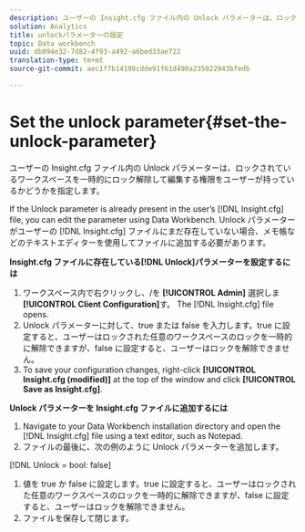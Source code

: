 ```yaml
---
description: ユーザーの Insight.cfg ファイル内の Unlock パラメーターは、ロックされているワークスペースを一時的にロック解除して編集する権限をユーザーが持っているかどうかを指定します。
solution: Analytics
title: unlockパラメーターの設定
topic: Data workbench
uuid: db094e32-7d82-4f93-a492-a6bed33ae722
translation-type: tm+mt
source-git-commit: aec1f7b14198cdde91f61d490a235022943bfedb

---
```



# Set the unlock parameter{#set-the-unlock-parameter}

ユーザーの Insight.cfg ファイル内の Unlock パラメーターは、ロックされているワークスペースを一時的にロック解除して編集する権限をユーザーが持っているかどうかを指定します。

If the Unlock parameter is already present in the user’s [!DNL Insight.cfg] file, you can edit the parameter using Data Workbench. Unlock パラメーターがユーザーの [!DNL Insight.cfg] ファイルにまだ存在していない場合、メモ帳などのテキストエディターを使用してファイルに追加する必要があります。

**Insight.cfg ファイルに存在している[!DNL Unlock]パラメーターを設定するには**

1. ワークスペース内で右クリックし、/を **[!UICONTROL Admin]** 選択しま **[!UICONTROL Client Configuration]**&#x200B;す。 The [!DNL Insight.cfg] file opens.
1. Unlock パラメーターに対して、true または false を入力します。true に設定すると、ユーザーはロックされた任意のワークスペースのロックを一時的に解除できますが、false に設定すると、ユーザーはロックを解除できません。
1. To save your configuration changes, right-click **[!UICONTROL Insight.cfg (modified)]** at the top of the window and click **[!UICONTROL Save as Insight.cfg]**.

**Unlock パラメーターを Insight.cfg ファイルに追加するには**

1. Navigate to your Data Workbench installation directory and open the [!DNL Insight.cfg] file using a text editor, such as Notepad.
1. ファイルの最後に、次の例のように Unlock パラメーターを追加します。

[!DNL Unlock = bool: false]

1. 値を true か false に設定します。true に設定すると、ユーザーはロックされた任意のワークスペースのロックを一時的に解除できますが、false に設定すると、ユーザーはロックを解除できません。
1. ファイルを保存して閉じます。

